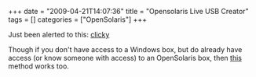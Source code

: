 +++
date = "2009-04-21T14:07:36"
title = "Opensolaris Live USB Creator"
tags = []
categories = ["OpenSolaris"]
+++

Just been alerted to this: [clicky][1]

Though if you don't have access to a Windows box, but do already have access (or know someone with access) to an OpenSolaris box, then [this][2] method works too.

  [1]: http://devzone.sites.pid0.org/OpenSolaris/opensolaris-liveusb-creator
  [2]: /2009/01/19/create-an-opensolaris-200811-liveusb/
